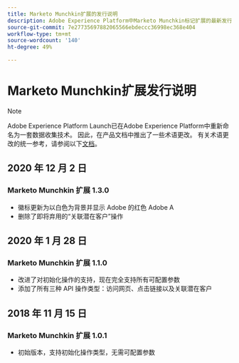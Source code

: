 ```yaml
---
title: Marketo Munchkin扩展的发行说明
description: Adobe Experience Platform中Marketo Munchkin标记扩展的最新发行说明。
source-git-commit: 7e27735697882065566ebdeccc36998ec368e404
workflow-type: tm+mt
source-wordcount: '140'
ht-degree: 49%

---
```


# Marketo Munchkin扩展发行说明

>[!NOTE]
>
>Adobe Experience Platform Launch已在Adobe Experience Platform中重新命名为一套数据收集技术。 因此，在产品文档中推出了一些术语更改。 有关术语更改的统一参考，请参阅以下[文档](../../../term-updates.md)。

## 2020 年 12 月 2 日

### Marketo Munchkin 扩展 1.3.0

* 徽标更新为以白色为背景并显示 Adobe 的红色 Adobe A
* 删除了即将弃用的“关联潜在客户”操作

## 2020 年 1 月 28 日

### Marketo Munchkin 扩展 1.1.0

* 改进了对初始化操作的支持，现在完全支持所有可配置参数
* 添加了所有三种 API 操作类型：访问网页、点击链接以及关联潜在客户

## 2018 年 11 月 15 日

### Marketo Munchkin 扩展 1.0.1

* 初始版本，支持初始化操作类型，无需可配置参数
